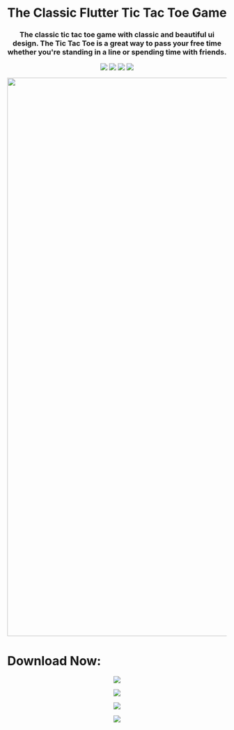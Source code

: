 
<p align="center">
  <h1 align="center">The Classic Flutter Tic Tac Toe Game</h1>
  
  <h3 align="center">The classic tic tac toe game with classic and beautiful ui design. The Tic Tac Toe is a great way to pass your free time whether you're standing in a line or spending time with friends.</h3>

<div align="center">

<a href="https://t.me/banrossyn" target="_blank"><img src="https://img.shields.io/badge/Telegram-%40banrossyn-28a8ea"></a>
<a href="https://wa.me/+919694260426/" target="_blank"><img src="https://img.shields.io/badge/whatsapp-%40+919694260426-28a8ea"></a>
<a href="https://www.linkedin.com/in/banrossyn/" target="_blank"><img src="https://img.shields.io/badge/LinkedIn-banrossyn-informational"></a>
<a href="mailto:banrossyn@gmail.com"><img src="https://img.shields.io/badge/Email-banrossyn%40gmail.com-blue"></a>

</div>


<p align="center">
    <a href="https://user-images.githubusercontent.com/97843190/186655076-85ee02fa-9915-4804-bf67-673868b7939e.png">
      <img src="https://user-images.githubusercontent.com/97843190/186655076-85ee02fa-9915-4804-bf67-673868b7939e.png" width="1280" />
    </a>
  </p>



    

 # Download Now:


  <p align="center">
    <a href="https://user-images.githubusercontent.com/97843190/186654366-0f8e24d1-5ba4-4b6f-8c30-367cc8c17ccb.jpg">
      <img src="https://user-images.githubusercontent.com/97843190/186654366-0f8e24d1-5ba4-4b6f-8c30-367cc8c17ccb.jpg" />
    </a>
  </p>


<p align="center">
    <a href="https://user-images.githubusercontent.com/97843190/186654343-a0b6401f-499e-4a1b-b2e5-a154ff4f9e32.gif">
      <img src="https://user-images.githubusercontent.com/97843190/186654343-a0b6401f-499e-4a1b-b2e5-a154ff4f9e32.gif" />
    </a>
  </p>
  
  <p align="center">
    <a href="https://user-images.githubusercontent.com/97843190/186656550-b6de901b-4e23-4cb5-9e32-d03a858f4ceb.jpg">
      <img src="https://user-images.githubusercontent.com/97843190/186656550-b6de901b-4e23-4cb5-9e32-d03a858f4ceb.jpg" />
    </a>
  </p>
  
   <p align="center">
    <a href="https://user-images.githubusercontent.com/97843190/186654318-2132f645-442c-408e-9686-efb1a11e3cae.jpg">
      <img src="https://user-images.githubusercontent.com/97843190/186654318-2132f645-442c-408e-9686-efb1a11e3cae.jpg" />
    </a>
   </p>
